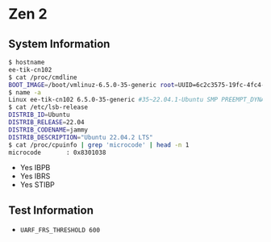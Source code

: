 # Zen 2

## System Information
```bash
$ hostname
ee-tik-cn102
$ cat /proc/cmdline
BOOT_IMAGE=/boot/vmlinuz-6.5.0-35-generic root=UUID=6c2c3575-19fc-4fc4-8dc4-3978104cd1ea ro quiet splash vt.handoff=7
$ name -a
Linux ee-tik-cn102 6.5.0-35-generic #35~22.04.1-Ubuntu SMP PREEMPT_DYNAMIC Tue May  7 09:00:52 UTC 2 x86_64 x86_64 x86_64 GNU/Linux
$ cat /etc/lsb-release
DISTRIB_ID=Ubuntu
DISTRIB_RELEASE=22.04
DISTRIB_CODENAME=jammy
DISTRIB_DESCRIPTION="Ubuntu 22.04.2 LTS"
$ cat /proc/cpuinfo | grep 'microcode' | head -n 1
microcode       : 0x8301038
```

- Yes IBPB
- Yes IBRS
- Yes STIBP

## Test Information
- `UARF_FRS_THRESHOLD 600`
